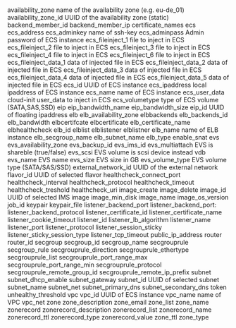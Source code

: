 #
#
#
availability_zone		name of the availability zone (e.g. eu-de_01)
availability_zone_id		UUID of the availability zone (static)
backend_member_id
backend_member_ip
certificate_names
ecs
ecs_address
ecs_adminkey			name of ssh-key
ecs_adminpass			Admin password of ECS instance
ecs_fileinject_1		file to inject in ECS
ecs_fileinject_2		file to inject in ECS
ecs_fileinject_3		file to inject in ECS
ecs_fileinject_4		file to inject in ECS
ecs_fileinject_6		file to inject in ECS
ecs_fileinject_data_1		data of injected file in ECS
ecs_fileinject_data_2		data of injected file in ECS
ecs_fileinject_data_3		data of injected file in ECS
ecs_fileinject_data_4		data of injected file in ECS
ecs_fileinject_data_5		data of injected file in ECS
ecs_id				UUID of ECS instance
ecs_ipaddress			local ipaddress of ECS instance
ecs_name			name of ECS instance
ecs_user_data			cloud-init user_data to inject in ECS
ecs_volumetype			type of ECS volume (SATA,SAS,SSD)
eip
eip_bandwidth_name
eip_bandwidth_size
eip_id				UUID of floating ipaddress
elb
elb_availability_zone
elbbackends
elb_backends_id
elb_bandwidth
elbcertifcate
elbcertificate
elb_certificate_name
elbhealthcheck
elb_id
elblist
elblistener
elblistner
elb_name			name of ELB instance
elb_secgroup_name
elb_subnet_name
elb_type
enable_snat
evs
evs_availability_zone
evs_backup_id
evs_ims_id
evs_multiattach			EVS is shareble (true/false)
evs_scsi			EVS volume is scsi device instead vdb
evs_name			EVS name
evs_size			EVS size in GB
evs_volume_type			EVS volume type (SATA/SAS/SSD)
external_network_id		UUID of the external network
flavor_id			UUID of selected flavor
healthcheck_connect_port
healthcheck_interval
healthcheck_protocol
healthcheck_timeout
healthcheck_treshold
healthcheck_uri
image_create
image_delete
image_id			UUID of selected IMS image
image_min_disk
image_name
image_os_version
job_id
keypair
keypair_file
listener_backend_port
listener_backend_port:
listener_backend_protocol
listener_certificate_id
listener_certificate_name
listener_cookie_timeout
listener_id
listener_lb_algorithm
listener_name
listener_port
listener_protocol
listener_session_sticky
listener_sticky_session_type
listener_tcp_timeout
public_ip_address
router
router_id
secgroup
secgroup_id
secgroup_name
secgrouprule
secgroup_rule
secgrouprule_direction
secgrouprule_ethertype
secgrouprule_list
secgrouprule_port_range_max 
secgrouprule_port_range_min
secgrouprule_protocol
secgrouprule_remote_group_id
secgrouprule_remote_ip_prefix
subnet
subnet_dhcp_enable
subnet_gateway
subnet_id		UUID of selected subnet
subnet_name
subnet_net
subnet_primary_dns
subnet_secondary_dns
token
unhealthy_threshold
vpc
vpc_id			UUID of ECS instance
vpc_name		name of VPC
vpc_net
zone
zone_description
zone_email
zone_list
zone_name
zonerecord
zonerecord_description
zonerecord_list
zonerecord_name
zonerecord_ttl
zonerecord_type
zonerecord_value
zone_ttl
zone_type
